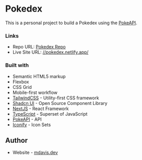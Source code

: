 # Pokedex

This is a personal project to build a Pokedex using the [PokeAPI](https://pokeapi.co/).

### Links

- Repo URL: [Pokedex Repo](https://github.com/mattdavis06/pokedex)
- Live Site URL: [//pokedex.netlify.app/](https://pokedex-nine-steel.vercel.app/)

### Built with

- Semantic HTML5 markup
- Flexbox
- CSS Grid
- Mobile-first workflow
- [TailwindCSS](https://tailwindcss.com/) - Utility-first CSS framework
- [Shadcn UI](https://ui.shadcn.com/) - Open Source Component Library
- [NextJS](https://nextjs.org/) - React Framework
- [TypeScript](https://www.typescriptlang.org/) - Superset of JavaScript
- [PokeAPI](https://pokeapi.co/) - API
- [Iconify](https://iconify.design/) - Icon Sets

## Author

- Website - [mdavis.dev](https://www.mdavis.dev)
